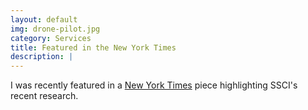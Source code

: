 ```yaml
---
layout: default
img: drone-pilot.jpg
category: Services
title: Featured in the New York Times
description: |
---
```

I was recently featured in a [New York Times](https://www.nytimes.com/2016/10/26/us/pentagon-artificial-intelligence-terminator.html) piece highlighting SSCI's recent research.
